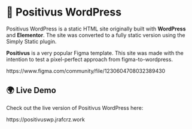 <h1>🌟 Positivus WordPress</h1>

<p>Positivus WordPress is a static HTML site originally built with <strong>WordPress</strong> and <strong>Elementor</strong>. The site was converted to a fully static version using the Simply Static plugin.</p>

<p><strong>Positivus</strong> is a very popular Figma template. This site was made with the intention to test a pixel-perfect approach from figma-to-wordpress.</p>
<p>https://www.figma.com/community/file/1230604708032389430</p>

<h2>🌍 Live Demo</h2>

<p>Check out the live version of Positivus WordPress here:</p>
<p>https://positivuswp.jrafcrz.work</p>
